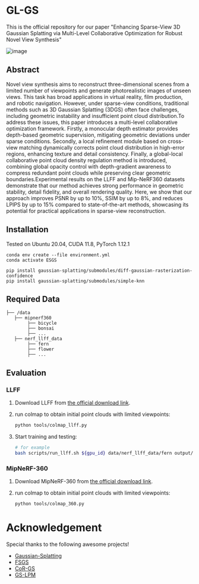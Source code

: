 # GL-GS
This is the official repository for our paper "Enhancing Sparse-View 3D Gaussian Splatting via Multi-Level Collaborative Optimization for Robust Novel View Synthesis"

![image](https://github.com/user-attachments/assets/bd7041f8-285b-488b-a4c9-e610b054615b)

## Abstract
Novel view synthesis aims to reconstruct three-dimensional scenes from a limited number of viewpoints and generate photorealistic images of unseen views. This task has broad applications in virtual reality, film production, and robotic navigation. However, under sparse-view conditions, traditional methods such as 3D Gaussian Splatting (3DGS) often face challenges, including geometric instability and insufficient point cloud distribution.To address these issues, this paper introduces a multi-level collaborative optimization framework. Firstly, a monocular depth estimator provides depth-based geometric supervision, mitigating geometric deviations under sparse conditions. Secondly, a local refinement module based on cross-view matching dynamically corrects point cloud distribution in high-error regions, enhancing texture and detail consistency. Finally, a global-local collaborative point cloud density regulation method is introduced, combining global opacity control with depth-gradient awareness to compress redundant point clouds while preserving clear geometric boundaries.Experimental results on the LLFF and Mip-NeRF360 datasets demonstrate that our method achieves strong performance in geometric stability, detail fidelity, and overall rendering quality. Here, we show that our approach improves PSNR by up to 10%, SSIM by up to 8%, and reduces LPIPS by up to 15% compared to state-of-the-art methods, showcasing its potential for practical applications in sparse-view reconstruction.

## Installation
Tested on Ubuntu 20.04, CUDA 11.8, PyTorch 1.12.1

``````
conda env create --file environment.yml
conda activate ESGS
``````

``````
pip install gaussian-splatting/submodules/diff-gaussian-rasterization-confidence
pip install gaussian-splatting/submodules/simple-knn
``````

## Required Data
```
├── /data
   ├── mipnerf360
        ├── bicycle
        ├── bonsai
        ├── ...
   ├── nerf_llff_data
        ├── fern
        ├── flower
        ├── ...
```

## Evaluation

### LLFF

1. Download LLFF from [the official download link](https://drive.google.com/drive/folders/128yBriW1IG_3NJ5Rp7APSTZsJqdJdfc1).

2. run colmap to obtain initial point clouds with limited viewpoints:
    ```bash
   python tools/colmap_llff.py
   ```

3. Start training and testing:

   ```bash
   # for example
   bash scripts/run_llff.sh ${gpu_id} data/nerf_llff_data/fern output/llff/fern
   ```

### MipNeRF-360

1. Download MipNeRF-360 from [the official download link](http://storage.googleapis.com/gresearch/refraw360/360_v2.zip).

2. run colmap to obtain initial point clouds with limited viewpoints:
    ```bash
   python tools/colmap_360.py
   ```

# Acknowledgement

Special thanks to the following awesome projects!

- [Gaussian-Splatting](https://github.com/graphdeco-inria/gaussian-splatting)
- [FSGS](https://github.com/VITA-Group/FSGS)
- [CoR-GS](https://github.com/jiaw-z/CoR-GS)
- [GS-LPM](https://github.com/Surrey-UP-Lab/GS-LPM)
